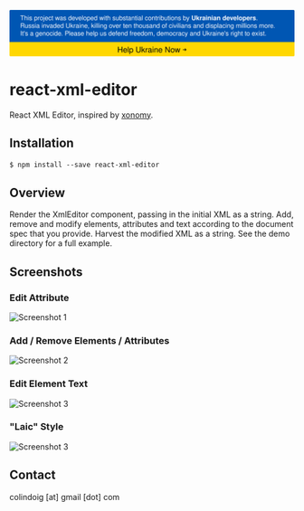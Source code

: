 [![SWUbanner](https://raw.githubusercontent.com/vshymanskyy/StandWithUkraine/main/banner-direct.svg)](https://vshymanskyy.github.io/StandWithUkraine)

# react-xml-editor

React XML Editor, inspired by [xonomy](https://github.com/michmech/xonomy).

## Installation

    $ npm install --save react-xml-editor

## Overview

Render the XmlEditor component, passing in the initial XML as a string.  Add, remove and modify elements, attributes and text according to the document spec that you provide.  Harvest the modified XML as a string.  See the demo directory for a full example. 

## Screenshots
### Edit Attribute
![Screenshot 1](https://raw.githubusercontent.com/captain-igloo/react-xml-editor/master/doc/screenshot1.png)

### Add / Remove Elements / Attributes
![Screenshot 2](https://raw.githubusercontent.com/captain-igloo/react-xml-editor/master/doc/screenshot2.png)

### Edit Element Text
![Screenshot 3](https://raw.githubusercontent.com/captain-igloo/react-xml-editor/master/doc/screenshot3.png)

### "Laic" Style
![Screenshot 3](https://raw.githubusercontent.com/captain-igloo/react-xml-editor/master/doc/screenshot4.png)

## Contact

colindoig [at] gmail [dot] com
